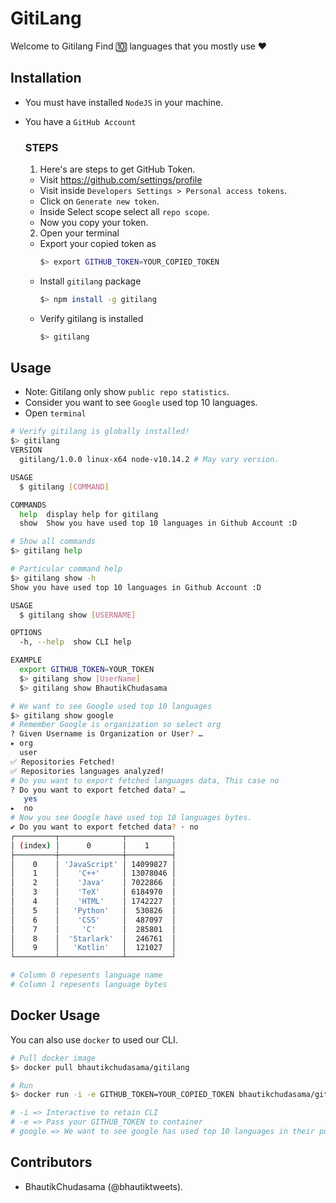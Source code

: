 # GitiLang
Welcome to Gitilang Find 🔟 languages that you mostly use ❤️


## Installation

- You must have installed ```NodeJS``` in your machine.

- You have a ```GitHub Account``` 

  ### **STEPS**
  1. Here's are steps to get GitHub Token.
    -  Visit https://github.com/settings/profile
    - Visit inside ```Developers Settings > Personal access tokens```.
    - Click on ```Generate new token```.
    - Inside Select scope select all ```repo scope```.
    - Now you copy your token.
    
  2. Open your terminal
    - Export your copied token as
      ```bash
      $> export GITHUB_TOKEN=YOUR_COPIED_TOKEN
      ```
    - Install ```gitilang``` package
      ```bash
      $> npm install -g gitilang
      ```
    - Verify gitilang is installed
      ```bash
      $> gitilang
      ```
  

## Usage
- Note: Gitilang only show ```public repo statistics```.
- Consider you want to see ```Google``` used top 10 languages.
- Open ```terminal```
```bash
# Verify gitilang is globally installed!
$> gitilang
VERSION
  gitilang/1.0.0 linux-x64 node-v10.14.2 # May vary version.

USAGE
  $ gitilang [COMMAND]

COMMANDS
  help  display help for gitilang
  show  Show you have used top 10 languages in Github Account :D

# Show all commands
$> gitilang help

# Particular command help
$> gitilang show -h
Show you have used top 10 languages in Github Account :D

USAGE
  $ gitilang show [USERNAME]

OPTIONS
  -h, --help  show CLI help

EXAMPLE
  export GITHUB_TOKEN=YOUR_TOKEN
  $> gitilang show [UserName]
  $> gitilang show BhautikChudasama

# We want to see Google used top 10 languages
$> gitilang show google
# Remember Google is organization so select org
? Given Username is Organization or User? …
▸ org
  user
✅ Repositories Fetched!
✅ Repositories languages analyzed!
# Do you want to export fetched languages data, This case no
? Do you want to export fetched data? …
   yes
▸  no
# Now you see Google have used top 10 languages bytes.
✔ Do you want to export fetched data? · no
┌─────────┬──────────────┬──────────┐
│ (index) │      0       │    1     │
├─────────┼──────────────┼──────────┤
│    0    │ 'JavaScript' │ 14099827 │
│    1    │    'C++'     │ 13078046 │
│    2    │    'Java'    │ 7022866  │
│    3    │    'TeX'     │ 6184970  │
│    4    │    'HTML'    │ 1742227  │
│    5    │   'Python'   │  530826  │
│    6    │    'CSS'     │  487097  │
│    7    │     'C'      │  285801  │
│    8    │  'Starlark'  │  246761  │
│    9    │   'Kotlin'   │  121027  │
└─────────┴──────────────┴──────────┘

# Column 0 repesents language name
# Column 1 repesents language bytes
```

## Docker Usage
You can also use ```docker``` to used our CLI.

```bash
# Pull docker image
$> docker pull bhautikchudasama/gitilang

# Run
$> docker run -i -e GITHUB_TOKEN=YOUR_COPIED_TOKEN bhautikchudasama/gitilang google

# -i => Interactive to retain CLI
# -e => Pass your GITHUB_TOKEN to container
# google => We want to see google has used top 10 languages in their public Github repositories. 

```

## Contributors
- BhautikChudasama (@bhautiktweets).
